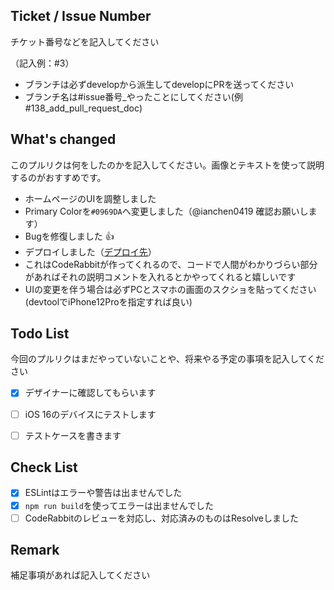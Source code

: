 ## Ticket / Issue Number

チケット番号などを記入してください

（記入例：#3）

- ブランチは必ずdevelopから派生してdevelopにPRを送ってください
- ブランチ名は#issue番号_やったことにしてください(例 #138_add_pull_request_doc)

## What's changed

このプルリクは何をしたのかを記入してください。画像とテキストを使って説明するのがおすすめです。

* ホームページのUIを調整しました
* Primary Colorを`#0969DA`へ変更しました（@ianchen0419 確認お願いします）
* Bugを修復しました :+1:
* デプロイしました（[デプロイ先](https://pages.github.com/)）
* これはCodeRabbitが作ってくれるので、コードで人間がわかりづらい部分があればそれの説明コメントを入れるとかやってくれると嬉しいです
* UIの変更を伴う場合は必ずPCとスマホの画面のスクショを貼ってください(devtoolでiPhone12Proを指定すれば良い)

## Todo List

今回のプルリクはまだやっていないことや、将来やる予定の事項を記入してください

- [x] デザイナーに確認してもらいます
- [ ] iOS 16のデバイスにテストします
- [ ] テストケースを書きます


## Check List

- [x] ESLintはエラーや警告は出ませんでした
- [x] `npm run build`を使ってエラーは出ませんでした
- [ ] CodeRabbitのレビューを対応し、対応済みのものはResolveしました

## Remark

補足事項があれば記入してください